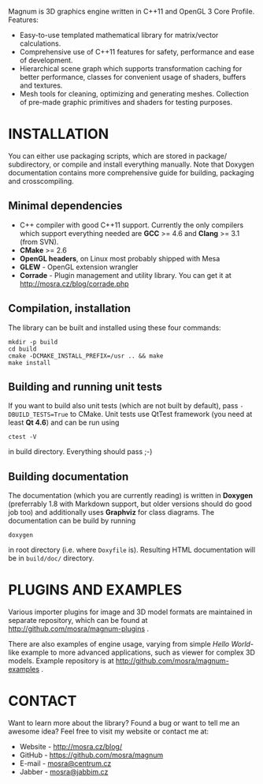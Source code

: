 Magnum is 3D graphics engine written in C++11 and OpenGL 3 Core Profile.
Features:

 * Easy-to-use templated mathematical library for matrix/vector calculations.
 * Comprehensive use of C++11 features for safety, performance and ease of
   development.
 * Hierarchical scene graph which supports transformation caching for better
   performance, classes for convenient usage of shaders, buffers and textures.
 * Mesh tools for cleaning, optimizing and generating meshes. Collection of
   pre-made graphic primitives and shaders for testing purposes.

INSTALLATION
============

You can either use packaging scripts, which are stored in package/
subdirectory, or compile and install everything manually. Note that Doxygen
documentation contains more comprehensive guide for building, packaging and
crosscompiling.

Minimal dependencies
--------------------

 * C++ compiler with good C++11 support. Currently the only compilers which
   support everything needed are **GCC** >= 4.6 and **Clang** >= 3.1 (from
   SVN).
 * **CMake** >= 2.6
 * **OpenGL headers**, on Linux most probably shipped with Mesa
 * **GLEW** - OpenGL extension wrangler
 * **Corrade** - Plugin management and utility library. You can get it at
   http://mosra.cz/blog/corrade.php

Compilation, installation
-------------------------

The library can be built and installed using these four commands:

    mkdir -p build
    cd build
    cmake -DCMAKE_INSTALL_PREFIX=/usr .. && make
    make install

Building and running unit tests
-------------------------------

If you want to build also unit tests (which are not built by default), pass
`-DBUILD_TESTS=True` to CMake. Unit tests use QtTest framework (you need at
least **Qt 4.6**) and can be run using

    ctest -V

in build directory. Everything should pass ;-)

Building documentation
----------------------

The documentation (which you are currently reading) is written in **Doxygen**
(preferrably 1.8 with Markdown support, but older versions should do good job
too) and additionally uses **Graphviz** for class diagrams. The documentation
can be build by running

    doxygen

in root directory (i.e. where `Doxyfile` is). Resulting HTML documentation
will be in `build/doc/` directory.

PLUGINS AND EXAMPLES
====================

Various importer plugins for image and 3D model formats are maintained in
separate repository, which can be found at
http://github.com/mosra/magnum-plugins .

There are also examples of engine usage, varying from simple *Hello
World*-like example to more advanced applications, such as viewer for complex
3D models. Example repository is at http://github.com/mosra/magnum-examples .

CONTACT
=======

Want to learn more about the library? Found a bug or want to tell me an
awesome idea? Feel free to visit my website or contact me at:

 * Website - http://mosra.cz/blog/
 * GitHub - https://github.com/mosra/magnum
 * E-mail - mosra@centrum.cz
 * Jabber - mosra@jabbim.cz
